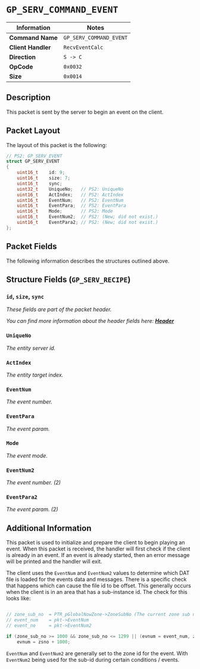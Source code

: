 # `GP_SERV_COMMAND_EVENT`

| Information               | Notes |
|---                        |---    |
| **Command Name**          | `GP_SERV_COMMAND_EVENT` |
| **Client Handler**        | `RecvEventCalc` |
| **Direction**             | `S -> C` |
| **OpCode**                | `0x0032` |
| **Size**                  | `0x0014` |

## Description

This packet is sent by the server to begin an event on the client.

## Packet Layout

The layout of this packet is the following:

```cpp
// PS2: GP_SERV_EVENT
struct GP_SERV_EVENT
{
    uint16_t    id: 9;
    uint16_t    size: 7;
    uint16_t    sync;
    uint32_t    UniqueNo;   // PS2: UniqueNo
    uint16_t    ActIndex;   // PS2: ActIndex
    uint16_t    EventNum;   // PS2: EventNum
    uint16_t    EventPara;  // PS2: EventPara
    uint16_t    Mode;       // PS2: Mode
    uint16_t    EventNum2;  // PS2: (New; did not exist.)
    uint16_t    EventPara2; // PS2: (New; did not exist.)
};
```

## Packet Fields

The following information describes the structures outlined above.

## Structure Fields (`GP_SERV_RECIPE`)

### `id`, `size`, `sync`

_These fields are part of the packet header._

_You can find more information about the header fields here: [**Header**](/world/server/Header.md)_

### `UniqueNo`

_The entity server id._

### `ActIndex`

_The entity target index._

### `EventNum`

_The event number._

### `EventPara`

_The event param._

### `Mode`

_The event mode._

### `EventNum2`

_The event number. (2)_

### `EventPara2`

_The event param. (2)_

## Additional Information

This packet is used to initialize and prepare the client to begin playing an event. When this packet is received, the handler will first check if the client is already in an event. If an event is already started, then an error message will be printed and the handler will exit.

The client uses the `EventNum` and `EventNum2` values to determine which DAT file is loaded for the events data and messages. There is a specific check that happens which can cause the file id to be offset. This generally occurs when the client is in an area that has a sub-instance id. The check for this looks like:

```cpp

// zone_sub_no  = PTR_pGlobalNowZone->ZoneSubNo (The current zone sub number.)
// event_num    = pkt->EventNum
// event_no     = pkt->EventNum2

if (zone_sub_no >= 1000 && zone_sub_no <= 1299 || (evnum = event_num, zsno = event_no, event_num != event_no))
    evnum = zsno + 1000;
```

`EventNum` and `EventNum2` are generally set to the zone id for the event. With `EventNum2` being used for the sub-id during certain conditions / events.
